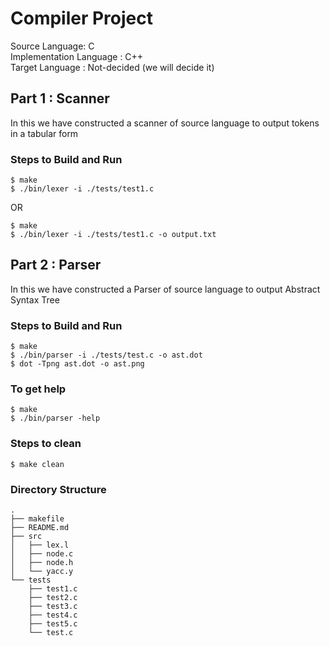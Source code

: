 # Compiler Project

Source Language: C \
Implementation Language : C++   \
Target Language : Not-decided (we will decide it)

## Part 1 : Scanner
In this we have constructed a scanner of source language to output tokens in a tabular form


### Steps to Build and Run 

```
$ make
$ ./bin/lexer -i ./tests/test1.c

```
OR

```
$ make
$ ./bin/lexer -i ./tests/test1.c -o output.txt 

```


## Part 2 : Parser
In this we have constructed a Parser of source language to output Abstract Syntax Tree


### Steps to Build and Run 

```
$ make
$ ./bin/parser -i ./tests/test.c -o ast.dot
$ dot -Tpng ast.dot -o ast.png

```

### To get help

```
$ make
$ ./bin/parser -help

```

### Steps to clean
```
$ make clean

```




### Directory Structure
```
.
├── makefile
├── README.md
├── src
│   ├── lex.l
│   ├── node.c
│   ├── node.h
│   └── yacc.y
└── tests
    ├── test1.c
    ├── test2.c
    ├── test3.c
    ├── test4.c
    ├── test5.c
    └── test.c



```

##


